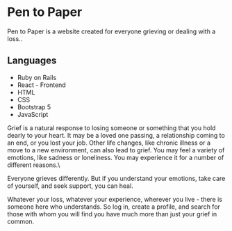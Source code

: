 
# Pen to Paper
Pen to Paper is a website created for everyone grieving or dealing with a loss..

## Languages
- Ruby on Rails
- React - Frontend
- HTML
- CSS
- Bootstrap 5
- JavaScript


Grief is a natural response to losing someone or something that you hold dearly to your heart. It may be a loved one passing, a relationship coming to an end, or you lost your job. Other life changes, like chronic illness or a move to a new environment, can also lead to grief. You may feel a variety of emotions, like sadness or loneliness. You may experience it for a number of different reasons.\

Everyone grieves differently. But if you understand your emotions, take care of yourself, and seek support, you can heal.


Whatever your loss, whatever your experience, wherever you live - there is someone here who understands. So log in, create a profile, and search for those with whom you will find you have much more than just your grief in common. 